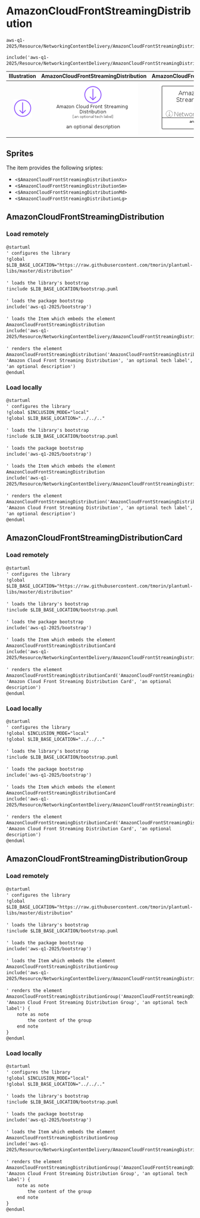 # AmazonCloudFrontStreamingDistribution


```text
aws-q1-2025/Resource/NetworkingContentDelivery/AmazonCloudFrontStreamingDistribution
```

```text
include('aws-q1-2025/Resource/NetworkingContentDelivery/AmazonCloudFrontStreamingDistribution')
```



| Illustration | AmazonCloudFrontStreamingDistribution | AmazonCloudFrontStreamingDistributionCard | AmazonCloudFrontStreamingDistributionGroup |
| :---: | :---: | :---: | :---: |
| ![illustration for Illustration](../../../aws-q1-2025/Resource/NetworkingContentDelivery/AmazonCloudFrontStreamingDistribution.png) | ![illustration for AmazonCloudFrontStreamingDistribution](../../../aws-q1-2025/Resource/NetworkingContentDelivery/AmazonCloudFrontStreamingDistribution.Local.png) | ![illustration for AmazonCloudFrontStreamingDistributionCard](../../../aws-q1-2025/Resource/NetworkingContentDelivery/AmazonCloudFrontStreamingDistributionCard.Local.png) | ![illustration for AmazonCloudFrontStreamingDistributionGroup](../../../aws-q1-2025/Resource/NetworkingContentDelivery/AmazonCloudFrontStreamingDistributionGroup.Local.png) |



## Sprites
The item provides the following sriptes:

- `<$AmazonCloudFrontStreamingDistributionXs>`
- `<$AmazonCloudFrontStreamingDistributionSm>`
- `<$AmazonCloudFrontStreamingDistributionMd>`
- `<$AmazonCloudFrontStreamingDistributionLg>`





## AmazonCloudFrontStreamingDistribution

### Load remotely
```plantuml
@startuml
' configures the library
!global $LIB_BASE_LOCATION="https://raw.githubusercontent.com/tmorin/plantuml-libs/master/distribution"

' loads the library's bootstrap
!include $LIB_BASE_LOCATION/bootstrap.puml

' loads the package bootstrap
include('aws-q1-2025/bootstrap')

' loads the Item which embeds the element AmazonCloudFrontStreamingDistribution
include('aws-q1-2025/Resource/NetworkingContentDelivery/AmazonCloudFrontStreamingDistribution')

' renders the element
AmazonCloudFrontStreamingDistribution('AmazonCloudFrontStreamingDistribution', 'Amazon Cloud Front Streaming Distribution', 'an optional tech label', 'an optional description')
@enduml
```

### Load locally
```plantuml
@startuml
' configures the library
!global $INCLUSION_MODE="local"
!global $LIB_BASE_LOCATION="../../.."

' loads the library's bootstrap
!include $LIB_BASE_LOCATION/bootstrap.puml

' loads the package bootstrap
include('aws-q1-2025/bootstrap')

' loads the Item which embeds the element AmazonCloudFrontStreamingDistribution
include('aws-q1-2025/Resource/NetworkingContentDelivery/AmazonCloudFrontStreamingDistribution')

' renders the element
AmazonCloudFrontStreamingDistribution('AmazonCloudFrontStreamingDistribution', 'Amazon Cloud Front Streaming Distribution', 'an optional tech label', 'an optional description')
@enduml
```

## AmazonCloudFrontStreamingDistributionCard

### Load remotely
```plantuml
@startuml
' configures the library
!global $LIB_BASE_LOCATION="https://raw.githubusercontent.com/tmorin/plantuml-libs/master/distribution"

' loads the library's bootstrap
!include $LIB_BASE_LOCATION/bootstrap.puml

' loads the package bootstrap
include('aws-q1-2025/bootstrap')

' loads the Item which embeds the element AmazonCloudFrontStreamingDistributionCard
include('aws-q1-2025/Resource/NetworkingContentDelivery/AmazonCloudFrontStreamingDistribution')

' renders the element
AmazonCloudFrontStreamingDistributionCard('AmazonCloudFrontStreamingDistributionCard', 'Amazon Cloud Front Streaming Distribution Card', 'an optional description')
@enduml
```

### Load locally
```plantuml
@startuml
' configures the library
!global $INCLUSION_MODE="local"
!global $LIB_BASE_LOCATION="../../.."

' loads the library's bootstrap
!include $LIB_BASE_LOCATION/bootstrap.puml

' loads the package bootstrap
include('aws-q1-2025/bootstrap')

' loads the Item which embeds the element AmazonCloudFrontStreamingDistributionCard
include('aws-q1-2025/Resource/NetworkingContentDelivery/AmazonCloudFrontStreamingDistribution')

' renders the element
AmazonCloudFrontStreamingDistributionCard('AmazonCloudFrontStreamingDistributionCard', 'Amazon Cloud Front Streaming Distribution Card', 'an optional description')
@enduml
```

## AmazonCloudFrontStreamingDistributionGroup

### Load remotely
```plantuml
@startuml
' configures the library
!global $LIB_BASE_LOCATION="https://raw.githubusercontent.com/tmorin/plantuml-libs/master/distribution"

' loads the library's bootstrap
!include $LIB_BASE_LOCATION/bootstrap.puml

' loads the package bootstrap
include('aws-q1-2025/bootstrap')

' loads the Item which embeds the element AmazonCloudFrontStreamingDistributionGroup
include('aws-q1-2025/Resource/NetworkingContentDelivery/AmazonCloudFrontStreamingDistribution')

' renders the element
AmazonCloudFrontStreamingDistributionGroup('AmazonCloudFrontStreamingDistributionGroup', 'Amazon Cloud Front Streaming Distribution Group', 'an optional tech label') {
    note as note
        the content of the group
    end note
}
@enduml
```

### Load locally
```plantuml
@startuml
' configures the library
!global $INCLUSION_MODE="local"
!global $LIB_BASE_LOCATION="../../.."

' loads the library's bootstrap
!include $LIB_BASE_LOCATION/bootstrap.puml

' loads the package bootstrap
include('aws-q1-2025/bootstrap')

' loads the Item which embeds the element AmazonCloudFrontStreamingDistributionGroup
include('aws-q1-2025/Resource/NetworkingContentDelivery/AmazonCloudFrontStreamingDistribution')

' renders the element
AmazonCloudFrontStreamingDistributionGroup('AmazonCloudFrontStreamingDistributionGroup', 'Amazon Cloud Front Streaming Distribution Group', 'an optional tech label') {
    note as note
        the content of the group
    end note
}
@enduml
```

